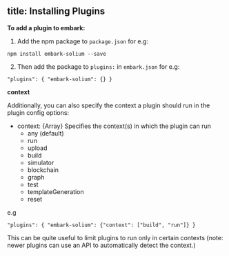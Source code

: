 title: Installing Plugins
---

**To add a plugin to embark:**

1. Add the npm package to `package.json`
for e.g:
<pre><code class="shell">npm install embark-solium --save
</code></pre>
2. Then add the package to `plugins:` in `embark.json`
for e.g:
<pre><code class="json">"plugins": { "embark-solium": {} }
</code></pre>

**context**

Additionally, you can also specify the context a plugin should run in the plugin config options:
* context: {Array} Specifies the context(s) in which the plugin can run
  * any (default)
  * run
  * upload
  * build
  * simulator
  * blockchain
  * graph
  * test
  * templateGeneration
  * reset

e.g

<pre><code class="json">"plugins": { "embark-solium": {"context": ["build", "run"]} }
</code></pre>

This can be quite useful to limit plugins to run only in certain contexts (note: newer plugins can use an API to automatically detect the context.)

